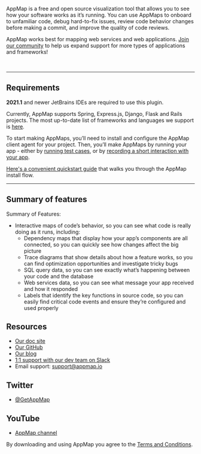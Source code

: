 AppMap is a free and open source visualization tool that allows you to see how your software works as it’s running.
You can use AppMaps to onboard to unfamiliar code, debug hard-to-fix issues, review code behavior changes before
making a commit, and improve the quality of code reviews.

AppMap works best for mapping web services and web applications. [Join our community](https://appmap.io/community/)
 to help us expand support for more types of applications and frameworks!

&nbsp;

---

## Requirements

**2021.1** and newer JetBrains IDEs are required to use this plugin.

Currently, AppMap supports Spring, Express.js, Django, Flask and Rails projects. The most up-to-date list of frameworks and languages we support is
[here](https://appmap.io/docs/integrations.html). 

To start making AppMaps, you’ll need to install and configure the AppMap client agent for your project.
Then, you’ll make AppMaps by running your app - either by
[running test cases](https://appmap.io/docs/recording-methods.html#recording-test-cases), or by
[recording a short interaction with your app](https://appmap.io/docs/reference/remote-recording.html).

[Here's a convenient quickstart guide](https://appmap.io/docs/quickstart/) that walks you through the AppMap install flow.  

---

## Summary of features

Summary of Features:
- Interactive maps of code’s behavior, so you can see what code is really doing as it runs, including: 
    - Dependency maps that display how your app’s components are all connected, so you can quickly see how changes affect the big picture
    - Trace diagrams that show details about how a feature works, so you can find optimization opportunities and investigate tricky bugs
    - SQL query data, so you can see exactly what’s happening between your code and the database  
    - Web services data, so you can see what message your app received and how it responded
    - Labels that identify the key functions in source code, so you can easily find critical code events and ensure they’re configured and used properly


## Resources

- [Our doc site](https://appmap.io/docs/appmap-overview.html)
- [Our GitHub](https://github.com/getappmap)
- [Our blog](https://appmap.io/blog/)
- [1:1 support with our dev team on Slack](https://appmap.io/slack)
- Email support: [support@appmap.io](mailto:support@appmap.io)

## Twitter

- [@GetAppMap](https://twitter.com/getappmap)

## YouTube

- [AppMap channel](https://www.youtube.com/channel/UCxVv4gVnr2Uf2PSzoELZUcg)

By downloading and using AppMap you agree to the [Terms and Conditions](https://appmap.io/community/terms-and-conditions).
